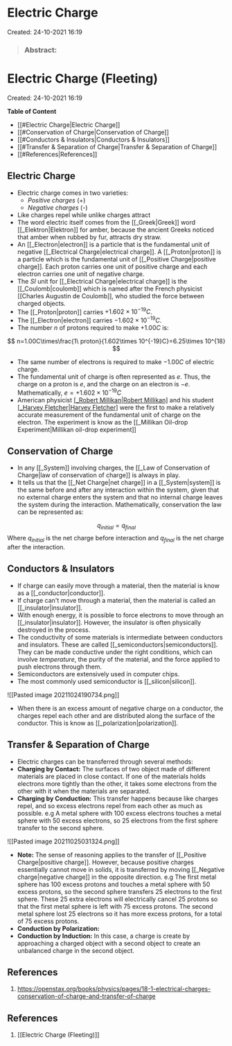 # Electric Charge
Created: 24-10-2021 16:19

> ### **Abstract:**

# Electric Charge (Fleeting)
Created: 24-10-2021 16:19

**Table of Content**

- [[#Electric Charge|Electric Charge]]
- [[#Conservation of Charge|Conservation of Charge]]
- [[#Conductors & Insulators|Conductors & Insulators]]
- [[#Transfer & Separation of Charge|Transfer & Separation of Charge]]
- [[#References|References]]


## Electric Charge

* Electric charge comes in two varieties: 
	* *Positive charges* (+)
	* *Negative charges* (-)
* Like charges repel while unlike charges attract
* The word electric itself comes from the [[_Greek|Greek]] word [[_Elektron|Elektron]] for amber, because the ancient Greeks noticed that amber when rubbed by fur, attracts dry straw.
* An [[_Electron|electron]] is a particle that is the fundamental unit of negative [[_Electrical Charge|electrical charge]]. A [[_Proton|proton]] is a particle which is the fundamental unit of [[_Positive Charge|positive charge]]. Each proton carries one unit of positive charge and each electron carries one unit of negative charge.
* The *SI* unit for [[_Electrical Charge|electrical charge]] is the [[_Coulomb|coulomb]] which is named after the French physicist [[Charles Augustin de Coulomb]], who studied the force between charged objects. 
* The [[_Proton|proton]] carries $+1.602\times 10^{-19}C$.
* The [[_Electron|electron]] carries $-1.602\times 10^{-19}C$.
* The number $n$ of protons required to make $+1.00C$ is:

$$
n=1.00C\times\frac{1\ proton}{1.602\times 10^{-19}C}=6.25\times 10^{18}
$$

* The same number of electrons is required to make $-1.00C$ of electric charge. 
* The fundamental unit of charge is often represented as $e$. Thus, the charge on a proton is $e$, and the charge on an electron is $-e$. Mathematically, $e=+1.602\times 10^{-19}C$
* American physicist [[_Robert Millikan|Robert Millikan]](1868-1953) and his student [[_Harvey Fletcher|Harvey Fletcher]](1884-1981) were the first to make a relatively accurate measurement of the fundamental unit of charge on the electron. The experiment is know as the [[_Millikan Oil-drop Experiment|Millikan oil-drop experiment]]

## Conservation of Charge
* In any [[_System]] involving charges, the [[_Law of Conservation of Charge|law of conservation of charge]] is always in play.
* It tells us that the [[_Net Charge|net charge]] in a [[_System|system]] is the same before and after any interaction within the system, given that no external charge enters the system and that no internal charge leaves the system during the interaction. Mathematically, conservation the law can be represented as:

$$
q_{initial}=q_{final}
$$
Where $q_{initial}$ is the net charge before interaction and $q_{final}$ is the net charge after the interaction.
## Conductors & Insulators
* If charge can easily move through a material, then the material is know as a [[_conductor|conductor]].
* If charge can't move through a material, then the material is called an [[_insulator|insulator]].
* With enough energy, it is possible to force electrons to move through an [[_insulator|insulator]]. However, the insulator is often physically destroyed in the process.
* The conductivity of some materials is intermediate between conductors and insulators. These are called [[_semiconductors|semiconductors]]. They can be made conductive under the right conditions, which can involve *temperature*, the purity of the material, and the force applied to push electrons through them. 
* Semiconductors are extensively used in computer chips.
* The most commonly used semiconductor is [[_silicon|silicon]].

![[Pasted image 20211024190734.png]]
* When there is an excess amount of negative charge on a conductor, the charges repel each other and are distributed along the surface of the conductor. This is know as [[_polarization|polarization]].


## Transfer & Separation of Charge
* Electric charges can be transferred through several methods:
* **Charging by Contact:** The surfaces of two object made of different materials are placed in close contact. If one of the materials holds electrons more tightly than the other, it takes some electrons from the other with it when the materials are separated.
* **Charging by Conduction:** This transfer happens because like charges repel, and so excess electrons repel from each other as much as possible. e.g A metal sphere with 100 excess electrons touches a metal sphere with 50 excess electrons, so 25 electrons from the first sphere transfer to the second sphere. 

![[Pasted image 20211025031324.png]]
* **Note:** The sense of reasoning applies to the transfer of [[_Positive Charge|positive charge]]. However, because positive charges essentially cannot move in solids, it is transferred by moving [[_Negative charge|negative charge]] in the opposite direction. e.g The first metal sphere has 100 excess protons and touches a metal sphere with 50 excess protons, so the second sphere transfers 25 electrons to the first sphere. These 25 extra electrons will electrically cancel 25 protons so that the first metal sphere is left with 75 excess protons. The second metal sphere lost 25 electrons so it has more excess protons, for a total of 75 excess protons.
* **Conduction by Polarization:**
* **Conduction by Induction:** In this case, a charge is create by approaching a charged object with a second object to create an unbalanced charge in the second object.


## References
1. https://openstax.org/books/physics/pages/18-1-electrical-charges-conservation-of-charge-and-transfer-of-charge

## References
1. [[Electric Charge (Fleeting)]]